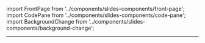 import FrontPage from '../components/slides-components/front-page';
import CodePane from '../components/slides-components/code-pane';
import BackgroundChange from '../components/slides-components/background-change';

<FrontPage title="11 Conditional statements" />

---
